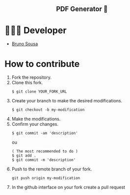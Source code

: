 <h2 align="center">
PDF Generator 🚀
</h2>


# 👨🏼‍💻 Developer 

- [Bruno Sousa](https://www.linkedin.com/in/brunosousa01/)

# How to contribute

1. Fork the repository.
2. Clone this fork. 
    ```
    $ git clone YOUR_FORK_URL
    ```
3. Create your branch to make the desired modifications.
    ``` 
    $ git checkout -b my-modification
    ```
4. Make the modifications.
5. Confirm your changes.
    ```
    $ git commit -am 'description' 
    ```
    ou 
    ```
    ( The most recommended to do )
    $ git add .
    $ git commit -m 'description'
    ```
6. Push to the remote branch of your fork.
    ```
    git push origin my-modification
    ```
7. In the github interface on your fork create a pull request
